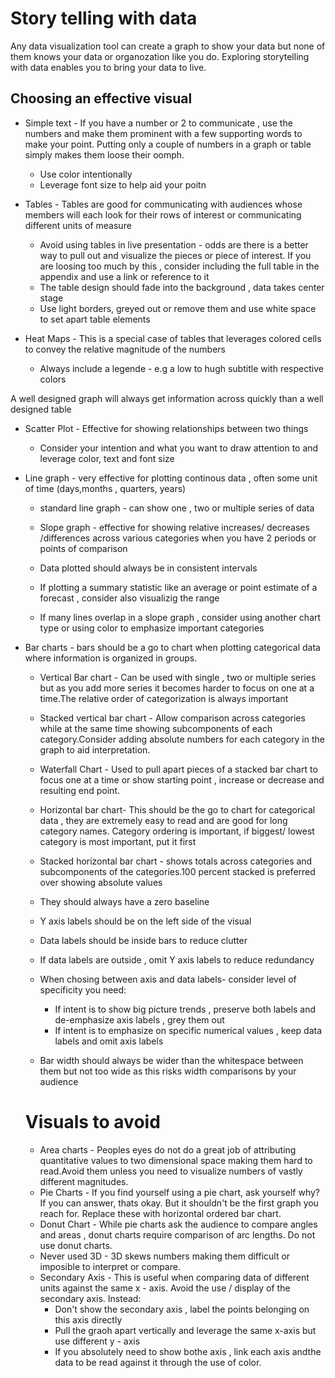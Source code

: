 # Story telling with data

Any data visualization tool can create a graph to show your data  but none of them knows your data or organozation like you do. Exploring storytelling with data enables you to bring your data to live.

## Choosing an effective visual

* Simple text  - If you have a number or 2 to communicate , use the numbers and make them prominent with a few supporting words to make your point. Putting only a couple of numbers in a graph or table simply makes them loose their oomph.
  * Use color intentionally
  * Leverage font size to help aid your poitn

* Tables - Tables are good for communicating with audiences whose members will each look for their rows of interest or communicating different units of measure
  * Avoid using tables in live presentation - odds are there is a better way to pull out and visualize the pieces or piece of interest. If you are loosing too much by this , consider including the full table in the appendix and use a link or reference to it
  * The table design should fade into the background , data takes center stage
  * Use light borders, greyed out or remove them and use white space to set apart table elements
  
* Heat Maps - This is a special case of tables that leverages colored cells to convey the relative magnitude of the numbers
  * Always include a legende - e.g a low to hugh subtitle with respective colors

A well designed graph will always get information across quickly than a well designed table

* Scatter Plot - Effective for showing relationships between two things
  * Consider your intention and what you want to draw attention to and leverage color, text and font size

* Line graph - very effective for plotting continous data , often some unit of time (days,months , quarters, years)
  * standard line graph - can show  one , two or multiple series of data
  * Slope graph - effective for showing relative increases/ decreases /differences across various categories when you have 2 periods or points of comparison
  
  * Data plotted should always be in consistent intervals
  * If plotting a summary statistic like an average or point estimate of a forecast , consider also visualizig the range
  * If many lines overlap in a slope graph , consider using another chart type or using color to emphasize important categories
  
* Bar charts - bars should be a go to chart when plotting categorical data where information is organized in groups.
  * Vertical Bar chart - Can be used with single , two or multiple series but as you add more series it becomes harder to focus on one at a time.The relative order of categorization is always important
  * Stacked vertical bar chart - Allow comparison across categories while at the same time showing subcomponents of each category.Consider adding absolute numbers for each category in the graph to aid interpretation.
  * Waterfall Chart - Used to pull apart pieces of a stacked bar chart to focus one at a time or show starting point , increase or decrease and resulting end point.
  * Horizontal bar chart- This should be the go to chart for categorical data , they are extremely easy to read and are good for long category names. Category ordering is important, if biggest/ lowest category is most important, put it first
  * Stacked horizontal bar chart - shows totals across categories and subcomponents of the categories.100 percent stacked is preferred over showing absolute values

  * They should always have a zero baseline
  * Y axis labels should be on the left side of the visual
  * Data labels should be inside bars to reduce clutter
  * If data labels are outside , omit Y axis labels to reduce redundancy
  * When chosing between axis and data labels- consider level of specificity you need:
    * If intent is to show big picture trends , preserve both labels and de-emphasize axis labels , grey them out
    * If intent is to emphasize on specific numerical values , keep data labels and omit axis labels
  * Bar width should always be wider than the whitespace between them but not too wide as this risks width comparisons by your audience
  
  
   # Visuals to avoid
  
  * Area charts - Peoples eyes do not do a great job of attributing quantitative values to two dimensional space making them hard to read.Avoid them unless you need to visualize numbers of vastly different magnitudes.
  * Pie Charts - If you find yourself using a pie chart, ask yourself why? If you can answer, thats okay. But it shouldn't be the first graph you reach for. Replace these with horizontal ordered bar chart.
  * Donut Chart - While pie charts ask the audience to compare angles and areas , donut charts require comparison of arc lengths. Do not use donut charts.
  * Never used 3D - 3D skews numbers making them difficult or imposible to interpret or compare.
  * Secondary Axis - This is useful when comparing data of different units against the same x - axis. Avoid the use / display of the secondary axis. Instead:
    * Don't show the secondary axis , label the points belonging on this axis directly
    * Pull the graoh apart vertically and leverage the same x-axis but use different y - axis
    * If you absolutely need to show bothe axis , link each axis andthe data to be read against it through the use of color. 
